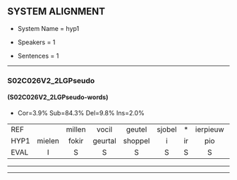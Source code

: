 
## SYSTEM ALIGNMENT

- System Name = hyp1

- Speakers = 1

- Sentences = 1

---

### S02C026V2_2LGPseudo

#### (S02C026V2_2LGPseudo-words)

- Cor=3.9%	Sub=84.3%	Del=9.8%	Ins=2.0%

|  |  |  |  |  |  |  |  |  |  |  |  |  |  |  |  |  |  |  |  |  |  |  |  |  |  |  |  |  |  |  |  |  |  |  |  |  |  |  |  |  |  |  |  |  |  |  |  |  |  |  |  |
|:--- |:---:|:---:|:---:|:---:|:---:|:---:|:---:|:---:|:---:|:---:|:---:|:---:|:---:|:---:|:---:|:---:|:---:|:---:|:---:|:---:|:---:|:---:|:---:|:---:|:---:|:---:|:---:|:---:|:---:|:---:|:---:|:---:|:---:|:---:|:---:|:---:|:---:|:---:|:---:|:---:|:---:|:---:|:---:|:---:|:---:|:---:|:---:|:---:|:---:|:---:|:---:|
| REF |  | millen | vocil | geutel | sjobel | * | ierpieuw | walaan | erke | haweel | saarweng | * | gevicht | eemde | * | bepoud | * | orstalk | veten | gefouw | vurpaand | * | nizung | fiewon | kneurem | vawaai | * | strellen | zwieten | foetbans | oonste | muider | grijnken | schielstaug | prilsood | vloender | milste | * | veurder | kloeien | ulen | * | orponk | schodig | ijpo | menuur | spreikje | spreikje | * | hiffreeuw | wooien |
| HYP1 | mielen | fokir | geurtal | shoppel | i | ir | pio | valan | erke |  |  | hauweel | sarwen | gevik | geviecht | inder | bepauld | o | strak | strak | viten | afa | surpant | mien | fie | bar | en | vawai | stresta | sweten | foetamt | onste | mada | grejnken | gilsdag | penrod | vlundar | mist | serdar | kloyen | ulen |  |  |  | oogponk | woordig | epo | meneer | gjaa | liefrro | woin |
| EVAL | I | S | S | S | S | S | S | S |  | D | D | S | S | S | S | S | S | S | S | S | S | S | S | S | S | S | S | S | S | S | S | S | S | S | S | S | S | S | S | S |  | D | D | D | S | S | S | S | S | S | S |
---

---
